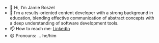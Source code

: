 - 👋 Hi, I’m Jamie Roszel
- 👀 I’m a results-oriented content developer with a strong background in education, blending effective communication of abstract concepts with a deep understanding of software development tools.
- 📫 How to reach me: [LinkedIn](https://www.linkedin.com/in/jamie-roszel-59a2a395/)
- 😄 Pronouns: ... he/him

<!---
jamieroszel22/jamieroszel22 is a ✨ special ✨ repository because its `README.md` (this file) appears on your GitHub profile.
You can click the Preview link to take a look at your changes.
--->
